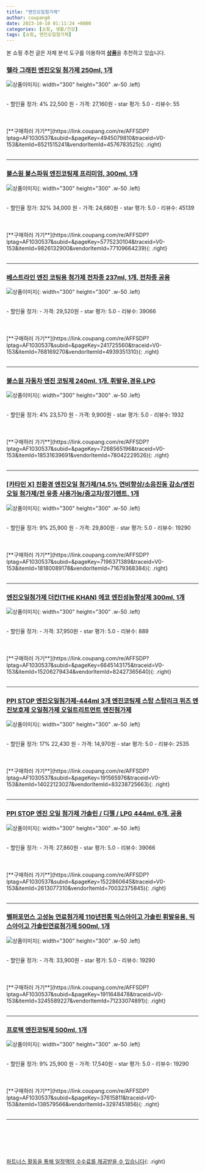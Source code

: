 ```yaml
---
title: "엔진오일첨가제"
author: coupang6
date: 2023-10-10 01:11:24 +0800
categories: [쇼핑, 생활/건강]
tags: [쇼핑, 엔진오일첨가제]
---
```


본 쇼핑 추천 글은 자체 분석 도구를 이용하여 [**상품**](https://link.coupang.com/a/bao1ui)을 추천하고 있습니다.

### [헬라 그래핀 엔진오일 첨가제 250ml, 1개](https://link.coupang.com/re/AFFSDP?lptag=AF1030537&subid=&pageKey=4945079810&traceid=V0-153&itemId=6521515241&vendorItemId=4576783525)

![상품이미지](https://thumbnail7.coupangcdn.com/thumbnails/remote/230x230ex/image/retail/images/22155258826805-7658b018-66d1-4065-9eb4-f0ae050c0fa7.jpg){: width="300" height="300" .w-50 .left}


<br>
- 할인율 정가: 4%  22,500   원
- 가격: 27,160원
- star 평가: 5.0
- 리뷰수: 55
<br>
<br>
<br>
<br>
[**구매하러 가기**](https://link.coupang.com/re/AFFSDP?lptag=AF1030537&subid=&pageKey=4945079810&traceid=V0-153&itemId=6521515241&vendorItemId=4576783525){: .right}
<br>
<br>

---

### [불스원 불스파워 엔진코팅제 프리미엄, 300ml, 1개](https://link.coupang.com/re/AFFSDP?lptag=AF1030537&subid=&pageKey=5775230104&traceid=V0-153&itemId=9826132900&vendorItemId=77109664239)

![상품이미지](https://thumbnail8.coupangcdn.com/thumbnails/remote/230x230ex/image/rs_quotation_api/ndbghudq/fa36328812394d63a8ee80ed50c241a0.jpg){: width="300" height="300" .w-50 .left}


<br>
- 할인율 정가: 32%  34,000   원
- 가격: 24,680원
- star 평가: 5.0
- 리뷰수: 45139
<br>
<br>
<br>
<br>
[**구매하러 가기**](https://link.coupang.com/re/AFFSDP?lptag=AF1030537&subid=&pageKey=5775230104&traceid=V0-153&itemId=9826132900&vendorItemId=77109664239){: .right}
<br>
<br>

---

### [베스트라인 엔진 코팅용 첨가제 전차종 237ml, 1개, 전차종 공용](https://link.coupang.com/re/AFFSDP?lptag=AF1030537&subid=&pageKey=241725560&traceid=V0-153&itemId=768169270&vendorItemId=4939351310)

![상품이미지](https://thumbnail10.coupangcdn.com/thumbnails/remote/230x230ex/image/retail/images/682037024585842-1d054577-6402-491c-8d78-c4d3c7b4b596.jpg){: width="300" height="300" .w-50 .left}


<br>
- 할인율 정가: 
- 가격: 29,520원
- star 평가: 5.0
- 리뷰수: 39066
<br>
<br>
<br>
<br>
[**구매하러 가기**](https://link.coupang.com/re/AFFSDP?lptag=AF1030537&subid=&pageKey=241725560&traceid=V0-153&itemId=768169270&vendorItemId=4939351310){: .right}
<br>
<br>

---

### [불스원 자동차 엔진 코팅제 240ml, 1개, 휘발유,경유,LPG](https://link.coupang.com/re/AFFSDP?lptag=AF1030537&subid=&pageKey=7268565196&traceid=V0-153&itemId=18531639691&vendorItemId=78042229526)

![상품이미지](https://thumbnail9.coupangcdn.com/thumbnails/remote/230x230ex/image/retail/images/5044489057357617-0fe881b6-3535-4765-a062-dd1a5f5eca71.jpg){: width="300" height="300" .w-50 .left}


<br>
- 할인율 정가: 4%  23,570   원
- 가격: 9,900원
- star 평가: 5.0
- 리뷰수: 1932
<br>
<br>
<br>
<br>
[**구매하러 가기**](https://link.coupang.com/re/AFFSDP?lptag=AF1030537&subid=&pageKey=7268565196&traceid=V0-153&itemId=18531639691&vendorItemId=78042229526){: .right}
<br>
<br>

---

### [[카타민 X] 친환경 엔진오일 첨가제/14.5% 연비향상/소음진동 감소/엔진오일 첨가제/전 유종 사용가능/중고차/장기렌트, 1개](https://link.coupang.com/re/AFFSDP?lptag=AF1030537&subid=&pageKey=7196371389&traceid=V0-153&itemId=18180089178&vendorItemId=71679368384)

![상품이미지](https://thumbnail6.coupangcdn.com/thumbnails/remote/230x230ex/image/vendor_inventory/1607/7feebd34bf5d5b0a3e36711c6d223f27d9178c01b999da94efe4832d476c.jpg){: width="300" height="300" .w-50 .left}


<br>
- 할인율 정가: 9%  25,900   원
- 가격: 29,800원
- star 평가: 5.0
- 리뷰수: 19290
<br>
<br>
<br>
<br>
[**구매하러 가기**](https://link.coupang.com/re/AFFSDP?lptag=AF1030537&subid=&pageKey=7196371389&traceid=V0-153&itemId=18180089178&vendorItemId=71679368384){: .right}
<br>
<br>

---

### [엔진오일첨가제 더칸(THE KHAN) 에코 엔진성능향상제 300ml, 1개](https://link.coupang.com/re/AFFSDP?lptag=AF1030537&subid=&pageKey=6645143175&traceid=V0-153&itemId=15206279434&vendorItemId=82427365640)

![상품이미지](https://thumbnail8.coupangcdn.com/thumbnails/remote/230x230ex/image/vendor_inventory/d701/1a1f7bb201148cdf31b452036218933ff36911604ac25d4c0f68945bf202.jpg){: width="300" height="300" .w-50 .left}


<br>
- 할인율 정가: 
- 가격: 37,950원
- star 평가: 5.0
- 리뷰수: 889
<br>
<br>
<br>
<br>
[**구매하러 가기**](https://link.coupang.com/re/AFFSDP?lptag=AF1030537&subid=&pageKey=6645143175&traceid=V0-153&itemId=15206279434&vendorItemId=82427365640){: .right}
<br>
<br>

---

### [PPI STOP 엔진오일첨가제-444ml 3개 엔진코팅제 스탑 스탑리크 위즈 엔진보호제 오일첨가제 오일트리트먼트 엔진첨가제](https://link.coupang.com/re/AFFSDP?lptag=AF1030537&subid=&pageKey=191565976&traceid=V0-153&itemId=14022123027&vendorItemId=83238725663)

![상품이미지](https://thumbnail8.coupangcdn.com/thumbnails/remote/230x230ex/image/vendor_inventory/6adb/957ff6d15427b9f9f78a351a59642168768ed4c8696c2438fe5e381b0206.jpg){: width="300" height="300" .w-50 .left}


<br>
- 할인율 정가: 17%  22,430   원
- 가격: 14,970원
- star 평가: 5.0
- 리뷰수: 2535
<br>
<br>
<br>
<br>
[**구매하러 가기**](https://link.coupang.com/re/AFFSDP?lptag=AF1030537&subid=&pageKey=191565976&traceid=V0-153&itemId=14022123027&vendorItemId=83238725663){: .right}
<br>
<br>

---

### [PPI STOP 엔진 오일 첨가제 가솔린 / 디젤 / LPG 444ml, 6개, 공용](https://link.coupang.com/re/AFFSDP?lptag=AF1030537&subid=&pageKey=1522860645&traceid=V0-153&itemId=2613077310&vendorItemId=70032375845)

![상품이미지](https://thumbnail9.coupangcdn.com/thumbnails/remote/230x230ex/image/vendor_inventory/2faf/560d9a6761e91ea27dd71db37e303433b11327b150d103e11668f4835c59.jpg){: width="300" height="300" .w-50 .left}


<br>
- 할인율 정가: 
- 가격: 27,860원
- star 평가: 5.0
- 리뷰수: 39066
<br>
<br>
<br>
<br>
[**구매하러 가기**](https://link.coupang.com/re/AFFSDP?lptag=AF1030537&subid=&pageKey=1522860645&traceid=V0-153&itemId=2613077310&vendorItemId=70032375845){: .right}
<br>
<br>

---

### [벨퍼포먼스 고성능 연료첨가제 110년전통 믹스아이고 가솔린 휘발유용, 믹스아이고 가솔린연료첨가제 500ml, 1개](https://link.coupang.com/re/AFFSDP?lptag=AF1030537&subid=&pageKey=1911648478&traceid=V0-153&itemId=3245589227&vendorItemId=71233074891)

![상품이미지](https://thumbnail8.coupangcdn.com/thumbnails/remote/230x230ex/image/vendor_inventory/a859/3eaa0f557ae1d4f4368233eb2cf496bb93022b9c159040b1598f9c5a4784.jpg){: width="300" height="300" .w-50 .left}


<br>
- 할인율 정가: 
- 가격: 33,900원
- star 평가: 5.0
- 리뷰수: 19290
<br>
<br>
<br>
<br>
[**구매하러 가기**](https://link.coupang.com/re/AFFSDP?lptag=AF1030537&subid=&pageKey=1911648478&traceid=V0-153&itemId=3245589227&vendorItemId=71233074891){: .right}
<br>
<br>

---

### [프로텍 엔진코팅제 500ml, 1개](https://link.coupang.com/re/AFFSDP?lptag=AF1030537&subid=&pageKey=37615811&traceid=V0-153&itemId=138579566&vendorItemId=3297451856)

![상품이미지](https://thumbnail8.coupangcdn.com/thumbnails/remote/230x230ex/image/product/image/vendoritem/2019/01/31/3297451856/963fb810-08ae-4304-a2ff-366d41eb8fd7.jpg){: width="300" height="300" .w-50 .left}


<br>
- 할인율 정가: 9%  25,900   원
- 가격: 17,540원
- star 평가: 5.0
- 리뷰수: 19290
<br>
<br>
<br>
<br>
[**구매하러 가기**](https://link.coupang.com/re/AFFSDP?lptag=AF1030537&subid=&pageKey=37615811&traceid=V0-153&itemId=138579566&vendorItemId=3297451856){: .right}
<br>
<br>

---
<br><br><br><br><br> [파트너스 활동을 통해 일정액의 수수료를 제공받을 수 있습니다](https://link.coupang.com/a/bao1ui){: .right}